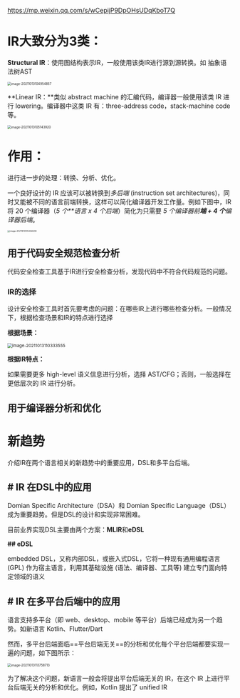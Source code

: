 https://mp.weixin.qq.com/s/wCepijP9DpOHsUDqKboT7Q

# IR大致分为3类：

**Structural IR**：使用图结构表示IR，一般使用该类IR进行源到源转换。如 抽象语法树AST

<img src="../../../../AppData/Roaming/Typora/typora-user-images/image-20211013104954857.png" alt="image-20211013104954857" style="zoom:50%;" />

**Linear IR：**类似 abstract machine 的汇编代码，编译器一般使用该类 IR 进行 lowering。编译器中这类 IR 有：three-address code，stack-machine code 等。

<img src="../../../../AppData/Roaming/Typora/typora-user-images/image-20211013105143920.png" alt="image-20211013105143920" style="zoom:50%;" />

# 作用：

进行进一步的处理：转换、分析、优化。

一个良好设计的 IR 应该可以被转换到*多后端* (instruction set architectures)，同时又能被不同的语言前端转换，这样可以简化编译器开发工作量。例如下图中，IR 将 20 个编译器（*5 个**语言 x 4* *个后端*）简化为只需要 *5 个编译器前**端 + 4 个**编译器后端*。

<img src="../../../../AppData/Roaming/Typora/typora-user-images/image-20211013105404639.png" alt="image-20211013105404639" style="zoom: 33%;" />

## 用于代码安全规范检查分析

代码安全检查工具基于IR进行安全检查分析，发现代码中不符合代码规范的问题。

### IR的选择

设计安全检查工具时首先要考虑的问题：在哪些IR上进行哪些检查分析。一般情况下，根据检查场景和IR的特点进行选择

**根据场景：**

<img src="../../../../AppData/Roaming/Typora/typora-user-images/image-20211013110333555.png" alt="image-20211013110333555" style="zoom: 67%;" />

**根据IR特点：**

如果需要更多 high-level 语义信息进行分析，选择 AST/CFG；否则，一般选择在更低层次的 IR 进行分析。

## 用于编译器分析和优化

# 新趋势

介绍IR在两个语言相关的新趋势中的重要应用，DSL和多平台后端。

## # IR 在DSL中的应用

 Domian Specific Architecture（DSA）和 Domian Specific Language（DSL）成为重要趋势。但是DSL的设计和实现非常困难。

目前业界实现DSL主要由两个方案：**MLIR**和**eDSL**

**## eDSL**

embedded DSL，又称内部DSL，或嵌入式DSL，它将一种现有通用编程语言 (GPL) 作为宿主语言，利用其基础设施 (语法、编译器、工具等) 建立专门面向特定领域的语义

## # IR 在多平台后端中的应用

语言支持多平台（即 web、desktop、mobile 等平台）后端已经成为另一个趋势。如新语言 Kotlin、Flutter/Dart

然而，多平台后端面临==平台后端无关==的分析和优化每个平台后端都要实现一遍的问题，如下图所示：

<img src="../../../../AppData/Roaming/Typora/typora-user-images/image-20211013113758713.png" alt="image-20211013113758713" style="zoom: 50%;" />

为了解决这个问题，新语言一般会将提出平台后端无关的 IR，在这个 IR 上进行平台后端无关的分析和优化。例如，Kotlin 提出了 unified IR 